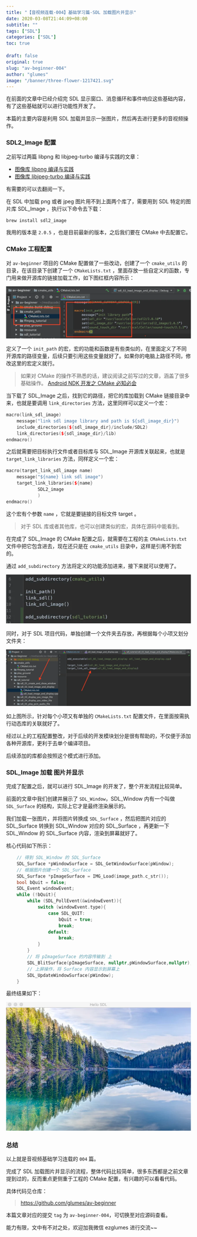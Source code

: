 ```yaml
---
title: "【音视频连载-004】基础学习篇-SDL 加载图片并显示"
date: 2020-03-08T21:44:09+08:00
subtitle: ""
tags: ["SDL"]
categories: ["SDL"]
toc: true
 
draft: false
original: true
slug: "av-beginner-004"
author: "glumes"
image: "/banner/three-flower-1217421.svg"
---
```



在前面的文章中已经介绍完 SDL 显示窗口、消息循环和事件响应这些基础内容，有了这些基础就可以进行功能性开发了。

本篇的主要内容是利用 SDL 加载并显示一张图片，然后再去进行更多的音视频操作。

<!--more-->

### SDL2_Image 配置

之前写过两篇 libpng 和 libjpeg-turbo 编译与实践的文章：

* [图像库 libpng 编译与实践](https://mp.weixin.qq.com/s/rVhm5BD2cPR9h7rsW0xiQA)
* [图像库 libjpeg-turbo 编译与实践](https://mp.weixin.qq.com/s/x-dTLowXcqysnLxZ0BGA2g)

有需要的可以去翻阅一下。

在 SDL 中加载 png 或者 jpeg 图片用不到上面两个库了，需要用到 SDL 特定的图片库 SDL_Image ，执行以下命令去下载：

```cpp
brew install sdl2_image
```

我用的版本是 `2.0.5` ，也是目前最新的版本，之后我们要在 CMake 中去配置它。

### CMake 工程配置

对 `av-beginner` 项目的 CMake 配置做了一些改动，创建了一个 `cmake_utils` 的目录，在该目录下创建了一个 `CMakeLists.txt` ，里面存放一些自定义的函数，专门用来做开源库的链接加载工作，如下图红框内容所示：


![](./Ue4fe40bf8e5b4255918707a022680d99H.webp)

定义了一个 `init_path` 的宏，宏的功能和函数是有些类似的，在里面定义了不同开源库的路径变量，后续只要引用这些变量就好了。如果你的电脑上路径不同，修改这里的宏定义就行。

> 如果对 CMake 的操作不熟悉的话，建议阅读之前写过的文章，涵盖了很多基础操作。
> [Android NDK 开发之 CMake 必知必会](https://mp.weixin.qq.com/s/7pBjoVGDl_zGDwWWBOhkmg)


当下载了 SDL_Image 之后，找到它的路径，把它的库加载到 CMake 链接目录中来，也就是要调用 `link_directories` 方法，这里同样可以定义一个宏：

```cpp
macro(link_sdl_image)
    message("link sdl image library and path is ${sdl_image_dir}")
    include_directories(${sdl_image_dir}/include/SDL2)
    link_directories(${sdl_image_dir}/lib)
endmacro()
```

之后就需要把目标执行文件或者目标库与 SDL_Image 开源库关联起来，也就是 `target_link_libraries` 方法，同样定义一个宏：

```cpp
macro(target_link_sdl_image name)
    message("${name} link sdl image")
    target_link_libraries(${name}
            SDL2_image
            )
endmacro()
```

这个宏有个参数 `name` ，它就是要链接的目标文件 target 。

> 对于 SDL 库或者其他库，也可以创建类似的宏，具体在源码中能看到。


在完成了 SDL_Image 的 CMake 配置之后，就需要在工程的主 `CMakeLists.txt` 文件中把它包含进去，现在还只是在 `cmake_utils` 目录中，这样是引用不到宏的。

通过 `add_subdirectory` 方法将定义的功能添加进来，接下来就可以使用了。



![](U8741a1d307cf451eba3265c18a4f8347L.webp)

同时，对于 SDL 项目代码，单独创建一个文件夹去存放，再根据每个小项又划分文件夹：



![](U689dc973b5a44c32a785fc6318d56c214.webp)

如上图所示，针对每个小项又有单独的 `CMakeLists.txt` 配置文件，在里面按需执行动态库的关联就好了。

经过以上的工程配置整改，对于后续的开发模块划分是很有帮助的，不仅便于添加各种开源库，更利于去单个编译项目。

后续添加的库都会按照这个模式进行添加。


### SDL_Image 加载 图片并显示

完成了配置之后，就可以进行 SDL_Image 的开发了，整个开发流程比较简单。

前面的文章中我们创建并展示了 `SDL_Window`，SDL_Window 内有一个叫做 `SDL_Surface` 的结构，实际上它才是最终渲染展示的。

我们加载一张图片，并将图片转换成 `SDL_Surface` ，然后把图片对应的 SDL_Surface 转换到 SDL_Window 对应的 SDL_Surface ，再更新一下 SDL_Window 的 SDL_Surface 内容，渲染到屏幕就好了。

核心代码如下所示：

```cpp
    // 得到 SDL_Window 的 SDL_Surface
    SDL_Surface *pWindowSurface = SDL_GetWindowSurface(pWindow);
    // 根据图片创建一个 SDL_Surface
    SDL_Surface *pImageSurface = IMG_Load(image_path.c_str());
    bool bQuit = false;
    SDL_Event windowEvent;
    while (!bQuit){
        while (SDL_PollEvent(&windowEvent)){
            switch (windowEvent.type){
                case SDL_QUIT:
                    bQuit = true;
                    break;
                default:
                    break;
            }
        }
        // 将 pImageSurface 的内容传输到 上
        SDL_BlitSurface(pImageSurface, nullptr,pWindowSurface,nullptr);
        // 上屏操作，将 Surface 内容显示到屏幕上
        SDL_UpdateWindowSurface(pWindow);
    }
```

最终结果如下：


![](Ube8bd81e3da0444e82d90bdd24dc8b3d9.webp)

### 总结

以上就是音视频基础学习连载的 `004` 篇。

完成了 SDL 加载图片并显示的流程，整体代码比较简单，很多东西都是之前文章提到过的，反而重点更侧重于工程的 CMake 配置，有兴趣的可以看看代码。

具体代码见仓库：

> https://github.com/glumes/av-beginner

本篇文章对应的提交 `tag` 为 `av-beginner-004`，可切换至对应源码查看。

能力有限，文中有不对之处，欢迎加我微信 ezglumes 进行交流~~